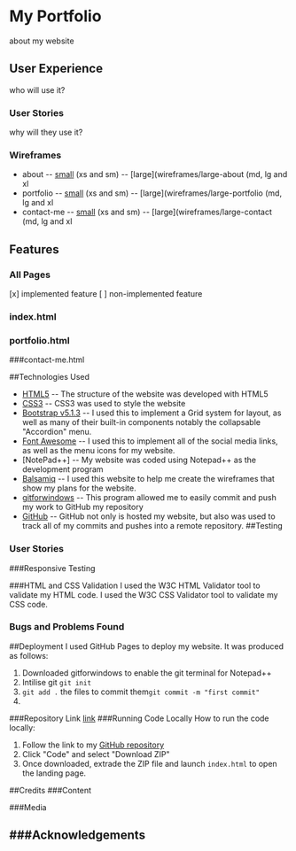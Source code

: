 # My Portfolio
about my website
## User Experience
who will use it?
### User Stories
why will they use it?

### Wireframes
- about 
-- [small](wireframes/small-about) (xs and sm)
-- [large](wireframes/large-about (md, lg and xl
- portfolio
-- [small](wireframes/small-portfolio) (xs and sm)
-- [large](wireframes/large-portfolio (md, lg and xl
- contact-me 
-- [small](wireframes/small-contact) (xs and sm)
-- [large](wireframes/large-contact (md, lg and xl

## Features

### All Pages
[x] implemented feature
[ ] non-implemented feature
### index.html

### portfolio.html

###contact-me.html

##Technologies Used
- [HTML5](https://developer.mozilla.org/en-US/docs/Glossary/HTML5)
-- The structure of the website was developed with HTML5
- [CSS3](https://developer.mozilla.org/en-US/docs/Web/CSS)
-- CSS3 was used to style the website
- [Bootstrap v5.1.3](https://getbootstrap.com/docs/5.1/getting-started/download/)
-- I used this to implement a Grid system for layout, as well as many of their built-in components notably the collapsable "Accordion" menu.
- [Font Awesome](https://fontawesome.com/)
-- I used this to implement all of the social media links, as well as the menu icons for my website. 
- [NotePad++]
-- My website was coded using Notepad++ as the development program
- [Balsamiq](https://balsamiq.com/)
-- I used this website to help me create the wireframes that show my plans for the website.
- [gitforwindows](https://gitforwindows.org/)
-- This program allowed me to easily commit and push my work to GitHub my repository
- [GitHub](https://github.com/)
-- GitHub not only is hosted my website, but also was used to track all of my commits and pushes into a remote repository. 
##Testing 
### User Stories

###Responsive Testing

###HTML and CSS Validation
I used the W3C HTML Validator tool to validate my HTML code.
I used the W3C CSS Validator tool to validate my CSS code.
### Bugs and Problems Found

##Deployment
I used GitHub Pages to deploy my website. It was produced as follows:
1. Downloaded gitforwindows to enable the git terminal for Notepad++
2. Intilise git `git init`
3. `git add .` the files to commit them`git commit -m "first commit"` 
4. 

###Repository Link
[link](link)
###Running Code Locally
How to run the code locally:
1. Follow the link to my [GitHub repository](link)
2. Click "Code" and select "Download ZIP"
3. Once downloaded, extrade the ZIP file and launch `index.html` to open the landing page.

##Credits
###Content

###Media

###Acknowledgements
- 